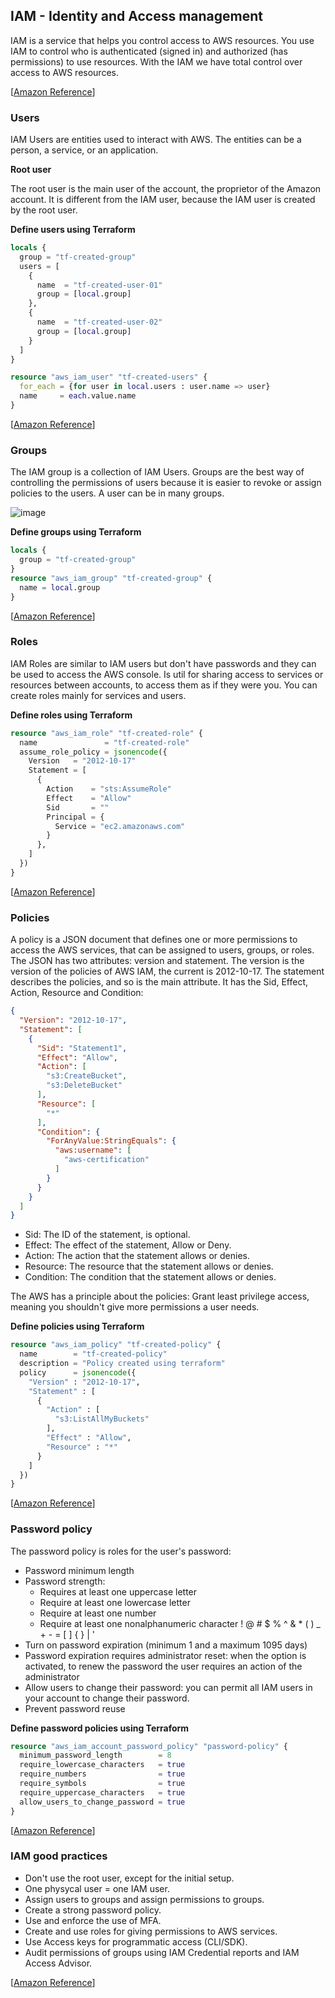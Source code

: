 ## IAM - Identity and Access management

IAM is a service that helps you control access to AWS resources. You use IAM to control who
is authenticated (signed in) and authorized (has permissions) to use resources.
With the IAM we have total control over access to AWS resources.

[[Amazon Reference](https://docs.aws.amazon.com/IAM/latest/UserGuide/introduction.html)]

### Users

IAM Users are entities used to interact with AWS. The entities can be a person, a service, or an application.

**Root user**

The root user is the main user of the account, the proprietor of the Amazon account. It is different from the IAM user, because
the IAM user is created by the root user.

**Define users using Terraform**

```terraform
locals {
  group = "tf-created-group"
  users = [
    {
      name  = "tf-created-user-01"
      group = [local.group]
    },
    {
      name  = "tf-created-user-02"
      group = [local.group]
    }
  ]
}

resource "aws_iam_user" "tf-created-users" {
  for_each = {for user in local.users : user.name => user}
  name     = each.value.name
}
```

[[Amazon Reference](https://docs.aws.amazon.com/IAM/latest/UserGuide/id_users.html)]

### Groups

The IAM group is a collection of IAM Users. Groups are the best way of controlling the permissions of users
because it is easier to revoke or assign policies to the users. A user can be in many groups.

![image](https://github.com/danielarrais/aws-with-terraform/assets/28496479/85190c5f-8bb1-4c9d-8ba8-80a31fca9611)

**Define groups using Terraform**

```terraform
locals {
  group = "tf-created-group"
}
resource "aws_iam_group" "tf-created-group" {
  name = local.group
}
```

[[Amazon Reference](https://docs.aws.amazon.com/IAM/latest/UserGuide/id_groups.html)]

### Roles

IAM Roles are similar to IAM users but don't have passwords and they can be used to access the AWS console. Is util for
sharing access to services or resources between accounts, to access them as if they were you. You can create roles
mainly for services and users.

**Define roles using Terraform**

```terraform
resource "aws_iam_role" "tf-created-role" {
  name               = "tf-created-role"
  assume_role_policy = jsonencode({
    Version   = "2012-10-17"
    Statement = [
      {
        Action    = "sts:AssumeRole"
        Effect    = "Allow"
        Sid       = ""
        Principal = {
          Service = "ec2.amazonaws.com"
        }
      },
    ]
  })
}
```

[[Amazon Reference](https://docs.aws.amazon.com/en_us/IAM/latest/UserGuide/id_roles.html)]

### Policies

A policy is a JSON document that defines one or more permissions to access the AWS services, that can be assigned to
users, groups, or roles. The JSON has two attributes: version and statement. The version is the version of the policies of
AWS IAM, the current is
2012-10-17. The statement describes the policies, and so is the main attribute. It has the Sid, Effect, Action, Resource and
Condition:

```json
{
  "Version": "2012-10-17",
  "Statement": [
    {
      "Sid": "Statement1",
      "Effect": "Allow",
      "Action": [
        "s3:CreateBucket",
        "s3:DeleteBucket"
      ],
      "Resource": [
        "*"
      ],
      "Condition": {
        "ForAnyValue:StringEquals": {
          "aws:username": [
            "aws-certification"
          ]
        }
      }
    }
  ]
}
```

- Sid: The ID of the statement, is optional.
- Effect: The effect of the statement, Allow or Deny.
- Action: The action that the statement allows or denies.
- Resource: The resource that the statement allows or denies.
- Condition: The condition that the statement allows or denies.

The AWS has a principle about the policies: Grant least privilege access, meaning you shouldn't give more
permissions a user needs.

**Define policies using Terraform**

```terraform
resource "aws_iam_policy" "tf-created-policy" {
  name        = "tf-created-policy"
  description = "Policy created using terraform"
  policy      = jsonencode({
    "Version" : "2012-10-17",
    "Statement" : [
      {
        "Action" : [
          "s3:ListAllMyBuckets"
        ],
        "Effect" : "Allow",
        "Resource" : "*"
      }
    ]
  })
}
```

[[Amazon Reference](https://docs.aws.amazon.com/IAM/latest/UserGuide/access_policies.html)]

### Password policy

The password policy is roles for the user's password:

* Password minimum length
* Password strength:
  * Requires at least one uppercase letter
  * Require at least one lowercase letter
  * Require at least one number
  * Require at least one nonalphanumeric character ! @ # $ % ^ & * ( ) _ + - = [ ] { } | '
* Turn on password expiration (minimum 1 and a maximum 1095 days)
* Password expiration requires administrator reset: when the option is activated, to renew the password the user requires
  an action of the administrator
* Allow users to change their password: you can permit all IAM users in your account to change their password.
* Prevent password reuse

**Define password policies using Terraform**

```terraform
resource "aws_iam_account_password_policy" "password-policy" {
  minimum_password_length        = 8
  require_lowercase_characters   = true
  require_numbers                = true
  require_symbols                = true
  require_uppercase_characters   = true
  allow_users_to_change_password = true
}
```

[[Amazon Reference](https://docs.aws.amazon.com/IAM/latest/UserGuide/id_credentials_passwords_account-policy.html)]

### IAM good practices

* Don't use the root user, except for the initial setup.
* One physycal user = one IAM user.
* Assign users to groups and assign permissions to groups.
* Create a strong password policy.
* Use and enforce the use of MFA.
* Create and use roles for giving permissions to AWS services.
* Use Access keys for programmatic access (CLI/SDK).
* Audit permissions of groups using IAM Credential reports and IAM Access Advisor.

[[Amazon Reference](https://docs.aws.amazon.com/IAM/latest/UserGuide/best-practices.html)]
